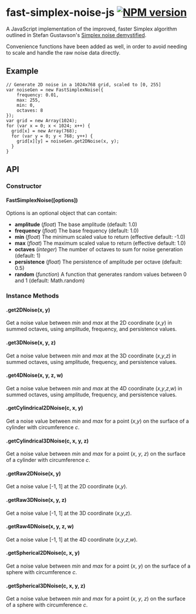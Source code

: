 # fast-simplex-noise-js [![NPM version](https://img.shields.io/npm/v/fast-simplex-noise.svg?style=flat-square)](https://www.npmjs.com/package/fast-simplex-noise)

A JavaScript implementation of the improved, faster Simplex algorithm outlined in Stefan Gustavson's [Simplex noise demystified](http://webstaff.itn.liu.se/~stegu/simplexnoise/simplexnoise.pdf).

Convenience functions have been added as well, in order to avoid needing to scale and handle the raw noise data directly.

## Example
    // Generate 2D noise in a 1024x768 grid, scaled to [0, 255]
    var noiseGen = new FastSimplexNoise({
        frequency: 0.01,
        max: 255,
        min: 0,
        octaves: 8
    });
    var grid = new Array(1024);
    for (var x = 0; x < 1024; x++) {
      grid[x] = new Array(768);
      for (var y = 0; y < 768; y++) {
        grid[x][y] = noiseGen.get2DNoise(x, y);
      }
    }

## API

### Constructor

#### FastSimplexNoise([options])
Options is an optional object that can contain:

- **amplitude** (*float*) The base amplitude (default: 1.0)
- **frequency** (*float*) The base frequency (default: 1.0)
- **min** (*float*) The minimum scaled value to return (effective default: -1.0)
- **max** (*float*) The maximum scaled value to return (effective default: 1.0)
- **octaves** (*integer*) The number of octaves to sum for noise generation (default: 1)
- **persistence** (*float*) The persistence of amplitude per octave (default: 0.5)
- **random** (*function*) A function that generates random values between 0 and 1 (default: Math.random)

### Instance Methods

#### .get2DNoise(x, y)
Get a noise value between *min* and *max* at the 2D coordinate (*x*,*y*) in summed octaves, using amplitude, frequency, and persistence values.

#### .get3DNoise(x, y, z)
Get a noise value between *min* and *max* at the 3D coordinate (*x*,*y*,*z*) in summed octaves, using amplitude, frequency, and persistence values.

#### .get4DNoise(x, y, z, w)
Get a noise value between *min* and *max* at the 4D coordinate (*x*,*y*,*z*,*w*) in summed octaves, using amplitude, frequency, and persistence values.

#### .getCylindrical2DNoise(c, x, y)
Get a noise value between *min* and *max* for a point (*x*,*y*) on the surface of a cylinder with circumference *c*.

#### .getCylindrical3DNoise(c, x, y, z)
Get a noise value between *min* and *max* for a point (*x*, *y*, *z*) on the surface of a cylinder with circumference *c*.

#### .getRaw2DNoise(x, y)
Get a noise value [-1, 1] at the 2D coordinate (*x*,*y*).

#### .getRaw3DNoise(x, y, z)
Get a noise value [-1, 1] at the 3D coordinate (*x*,*y*,*z*).

#### .getRaw4DNoise(x, y, z, w)
Get a noise value [-1, 1] at the 4D coordinate (*x*,*y*,*z*,*w*).

#### .getSpherical2DNoise(c, x, y)
Get a noise value between *min* and *max* for a point (*x*, *y*) on the surface of a sphere with circumference *c*.

#### .getSpherical3DNoise(c, x, y, z)
Get a noise value between *min* and *max* for a point (*x*, *y*, *z*) on the surface of a sphere with circumference *c*.
